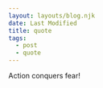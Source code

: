```yaml
---
layout: layouts/blog.njk
date: Last Modified
title: quote
tags: 
  - post
  - quote
---
```

Action conquers fear!

